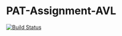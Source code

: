 # PAT-Assignment-AVL

[![Build Status](https://app.travis-ci.com/esshariprasad/PAT-Assignment-AVL.svg?token=s75hJes6xvnSzx9yoVXx&branch=main)](https://app.travis-ci.com/esshariprasad/PAT-Assignment-AVL)
